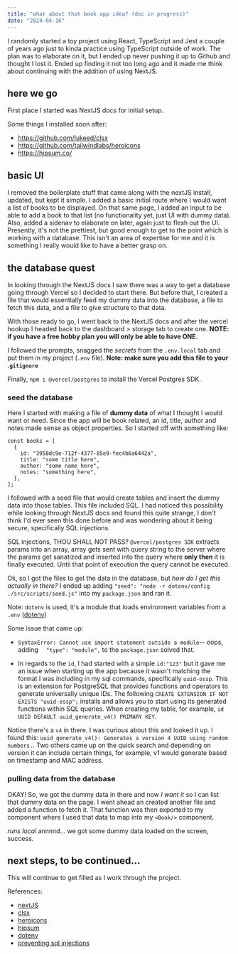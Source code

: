```yaml
---
title: "what about that book app idea? (doc in progress)"
date: "2024-04-16"
---
```


I randomly started a toy project using React, TypeScript and Jest a couple of years ago just to kinda practice using TypeScript outside of work. The plan was to elaborate on it, but I ended up never pushing it up to Github and thought I lost it. Ended up finding it not too long ago and it made me think about continuing with the addition of using NextJS.

## here we go
First place I started was NextJS docs for initial setup. 

Some things I installed soon after:
- https://github.com/lukeed/clsx
- https://github.com/tailwindlabs/heroicons
- https://hipsum.co/

## basic UI
I removed the boilerplate stuff that came along with the nextJS install, updated, but kept it simple. I added a basic initial route where I would want a list of books to be displayed. On that same page, I added an input to be able to add a book to that list (no functionality yet, just UI with dummy data). Also, added a sidenav to elaborate on later, again just to flesh out the UI. Presently, it's not the prettiest, but good enough to get to the point which is working with a database. This isn't an area of expertise for me and it is something I really would like to have a better grasp on.

## the database quest
In looking through the NextJS docs I saw there was a way to get a database going through Vercel so I decided to start there. But before that, I created a file that would essentially feed my dummy data into the database, a file to fetch this data, and a file to give structure to that data. 

With those ready to go, I went back to the NextJS docs and after the vercel hookup I headed back to the dashboard > storage tab to create one. **NOTE: if you have a free hobby plan you will only be able to have ONE.**

I followed the prompts, snagged the _secrets_ from the `.env.local` tab and put them in my project (`.env` file). **Note: make sure you add this file to your .`gitignore`**

Finally, `npm i @vercel/postgres` to install the Vercel Postgres SDK.

### seed the database
Here I started with making a file of **dummy data** of what I thought I would want or need. Since the app will be book related, an id, title, author and notes made sense as object properties. So I started off with something like:
```
const books = [
  {
    id: "3958dc9e-712f-4377-85e9-fec4b6a6442a",
    title: "some title here",
    author: "some name here",
    notes: "something here",
  },
];

```

I followed with a seed file that would create tables and insert the dummy data into those tables. This file included SQL. I had noticed this possibility while looking through NextJS docs and found this quite strange, I don't think I'd ever seen this done before and was wondering about it being secure, specifically SQL injections.

SQL injections, THOU SHALL NOT PASS? `@vercel/postgres SDK` extracts params into an array, array gets sent with query string to the server where the params get sanatized and inserted into the query where **only then** it is finally executed. Until that point of execution the query cannot be executed.

Ok, so I got the files to get the data in the database, but *how do I get this actually in there?* I ended up adding `"seed": "node -r dotenv/config ./src/scripts/seed.js"` into my `package.json` and ran it.

Note: `dotenv` is used, it's a module that loads environment variables from a `.env` ([dotenv](https://www.npmjs.com/package/dotenv))

Some issue that came up:
- `SyntaxError: Cannot use import statement outside a module`-- oops, adding `  "type": "module",` to the `package.json` solved that.

- In regards to the `id`, I had started with a simple `id:"123"` but it gave me an issue when starting up the app because it wasn't matching the format I was including in my sql commands, specifically `uuid-ossp`. This is an extension for PostgreSQL that provides functions and operators to generate universally unique IDs. The following `CREATE EXTENSION IF NOT EXISTS "uuid-ossp";` installs and allows you to start using its generated functions within SQL queries. When creating my table, for example, `id UUID DEFAULT uuid_generate_v4() PRIMARY KEY`.

Notice there's a `v4` in there. I was curious about this and looked it up. I found this: `uuid_generate_v4(): Generates a version 4 UUID using random numbers.`. Two others came up on the quick search and depending on version it can include certain things, for example, v1 would generate based on timestamp and MAC address.

### pulling data from the database
OKAY! So, we got the dummy data in there and now _I want it_ so I can list that dummy data on the page. I went ahead an created another file and added a function to fetch it. That function was then exported to my component where I used that data to map into my `<Book/>` component.

_runs local_ annnnd... we got some dummy data loaded on the screen, success.

## next steps, to be continued...
This will continue to get filled as I work through the project.






References:
- [nextJS](https://nextjs.org/docs/getting-started/installation)
- [clsx](https://github.com/lukeed/clsx)
- [heroicons](https://github.com/tailwindlabs/heroicons)
- [hipsum](https://hipsum.co/)
- [dotenv](https://www.npmjs.com/package/dotenv)
- [preventing sql injections](https://vercel.com/docs/storage/vercel-postgres/sdk#preventing-sql-injections)